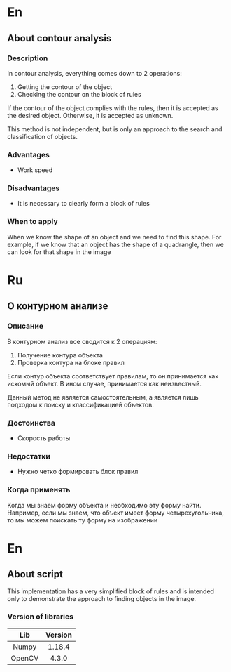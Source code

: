 # En
## About contour analysis
### Description
In contour analysis, everything comes down to 2 operations: 
1. Getting the contour of the object 
2. Checking the contour on the block of rules

If the contour of the object complies with the rules, then it is accepted as the desired object.
Otherwise, it is accepted as unknown.

This method is not independent, but is only an approach to the search and classification of objects.

### Advantages
+ Work speed

### Disadvantages
+ It is necessary to clearly form a block of rules

### When to apply
When we know the shape of an object and we need to find this shape. For example, if we know that an object has the shape of a quadrangle, then we can look for that shape in the image

# Ru
## О контурном анализе
### Описание
В контурном анализ все сводится к 2 операциям:
1. Получение контура объекта
2. Проверка контура на блоке правил

Если контур объекта соответствует правилам, то он принимается как искомый объект. 
В ином случае, принимается как неизвестный.

Данный метод не является самостоятельным, а является лишь подходом к поиску и классификацией объектов.

### Достоинства
+ Скорость работы

### Недостатки
+ Нужно четко формировать блок правил

### Когда применять
Когда мы знаем форму объекта и необходимо эту форму найти. Например, если мы знаем, что объект имеет форму четырехугольника, то мы можем поискать 
ту форму на изображении


# En
## About script
This implementation has a very simplified block of rules and is intended only to demonstrate the approach to finding objects in the image.

### Version of libraries
| Lib    	| 	Version
| :-------:	| :-------:
| Numpy	    |	1.18.4
| OpenCV	|	 4.3.0



